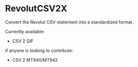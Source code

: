 # RevolutCSV2X

Convert the Revolut CSV-statement into a standardized format.

Currently available:
 - CSV 2 QIF
 
If anyone is looking to contribute:

 - CSV 2 MT940/MT942

